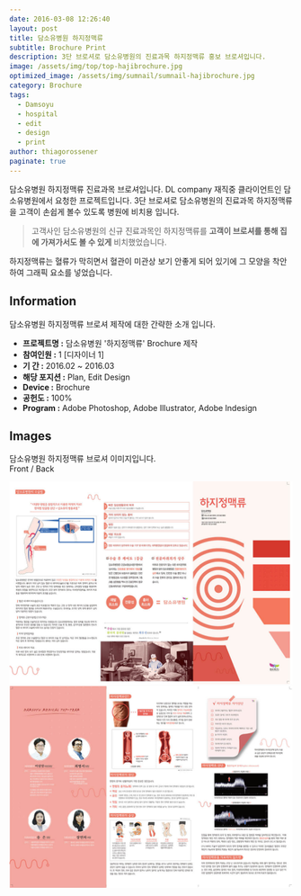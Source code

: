 ```yaml
---
date: 2016-03-08 12:26:40
layout: post
title: 담소유병원 하지정맥류
subtitle: Brochure Print
description: 3단 브로셔로 담소유병원의 진료과목 하지정맥류 홍보 브로셔입니다.
image: /assets/img/top/top-hajibrochure.jpg
optimized_image: /assets/img/sumnail/sumnail-hajibrochure.jpg
category: Brochure
tags:
  - Damsoyu
  - hospital
  - edit
  - design
  - print
author: thiagorossener
paginate: true
---
```



<link rel="stylesheet" href="/assets/css/slick.css">
<link rel="stylesheet" href="/assets/css/slick-theme.css">



담소유병원 하지정맥류 진료과목 브로셔입니다.
DL company 재직중 클라이언트인 담소유병원에서 요청한 프로젝트입니다.
3단 브로셔로 담소유병원의 진료과목 하지정맥류을 고객이 손쉽게 볼수 있도록 병원에 비치용 입니다.


> 고객사인 담소유병원의 신규 진료과목인 하지정맥류를 **고객이 브로셔를 통해 집에 가져가서도 볼 수 있게** 비치했었습니다.

하지정맥류는 혈류가 막히면서 혈관이 미관상 보기 안좋게 되어 있기에 그 모양을 착안하여 그래픽 요소를 넣었습니다.


<!--page-->

## Information

담소유병원 하지정맥류 브로셔 제작에 대한 간략한 소개 입니다.

- **프로젝트명 :** 담소유병원 '하지정맥류' Brochure 제작
- **참여인원 :** 1 [디자이너 1]
- **기 간 :** 2016.02 ~ 2016.03  
- **해당 포지션 :** Plan, Edit Design
- **Device :** Brochure
- **공헌도 :** 100%
- **Program :** Adobe Photoshop, Adobe Illustrator, Adobe Indesign


<!--page-->

## Images

담소유병원 하지정맥류 브로셔 이미지입니다.<br>
Front / Back

<section class="quotes">
  <div class="bubble">
    <img src="/assets/img/slide/Varicose-brochure01.jpg" />
  </div>
  <div class="bubble">
    <img src="/assets/img/slide/Varicose-brochure02.jpg" /> 
  </div>
</section>


<p></p>
<p></p>

<!--page-->



<script type="text/javascript" src="https://cdnjs.cloudflare.com/ajax/libs/jquery/2.1.3/jquery.min.js"></script>
<script type="text/javascript" src="https://cdn.jsdelivr.net/jquery.slick/1.5.0/slick.min.js"></script>

<script>
	$('.quotes').slick({
  dots: true,
  infinite: true,
  autoplay: false,
  autoplaySpeed: 6000,
  speed: 800,
  slidesToShow: 1,
  adaptiveHeight: true
});
$( document ).ready(function() {
$('.no-fouc').removeClass('no-fouc');
});
</script>